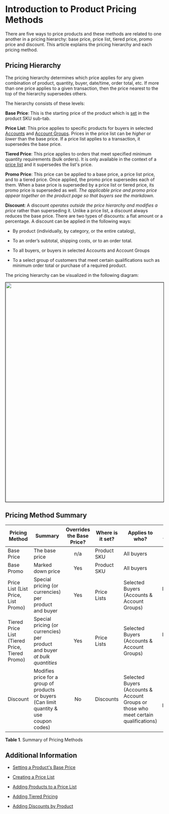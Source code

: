 # Introduction to Product Pricing Methods

There are five ways to price products and these methods are related to one another in a pricing hierarchy: base price, price list, tiered price, promo price and discount. This article explains the pricing hierarchy and each pricing method.

## Pricing Hierarchy

The pricing hierarchy determines which price applies for any given combination of product, quantity, buyer, date/time, order total, etc. If more than one price applies to a given transaction, then the price nearest to the top of the hierarchy supersedes others.

The hierarchy consists of these levels:

**Base Price**: This is the starting price of the product which is [set](../managing-price/base-price/setting-a-products-base-price/README.md) in the product SKU sub-tab.

**Price List**: This price applies to specific products for buyers in selected [Accounts](../customers/account-management/creating-a-new-account/README.md) and [Account Groups](../customers/account-management/creating-a-new-account-group/README.md). Prices in the price list can be _higher_ or _lower_ than the base price. If a price list applies to a transaction, it supersedes the base price.

**Tiered Price**: This price applies to orders that meet specified minimum quantity requirements (bulk orders). It is only available in the context of a [price list](../managing-price/-price-lists/creating-a-price-list/README.md) and it supersedes the list's price.

**Promo Price**: This price can be applied to a base price, a price list price, and to a tiered price. Once applied, the promo price supersedes each of them. When a base price is superseded by a price list or tiered price, its promo price is superseded as well. _The applicable price and promo price appear together on the product page so that buyers see the markdown._

**Discount**: A discount _operates outside the price hierarchy and modifies a price_ rather than superseding it. Unlike a price list, a discount always reduces the base price. There are two types of discounts: a flat amount or a percentage. A discount can be applied in the following ways:


   * By product (individually, by category, or the entire catalog),

   * To an order’s subtotal, shipping costs, or to an order total.
    
   * To all buyers, or buyers in selected Accounts and Account Groups
    
   * To a select group of customers that meet certain qualifications such as minimum order total or purchase of a required product.

The pricing hierarchy can be visualized in the following diagram:

   <img src="./images/01.png" width="700px" style="border: #000000 1px solid;">

## Pricing Method Summary

|Pricing Method | Summary | Overrides the Base Price? | Where is it set? | Applies to who? | Applies to what? |
| ------------ | ----------- | :---------------------: | ---------------- | ------------ | :----------------: |
|Base Price | The base price | n/a | Product SKU | All buyers | Product SKU |
|Base Promo |  Marked down price | Yes | Product SKU | All buyers | Product SKU |
|Price List (List Price, List Promo) | Special pricing (or currencies) per product and buyer | Yes | Price Lists | Selected Buyers (Accounts & Account Groups) | Individual product SKUs |
|Tiered Price List (Tiered Price, Tiered Promo) | Special pricing (or currencies) per product and buyer _at bulk quantities_ | Yes | Price Lists | Selected Buyers (Accounts & Account Groups) | Individual product SKUs |
|Discount | Modifies price for a group of products or buyers (Can limit quantity & use coupon codes) | No | Discounts | Selected Buyers (Accounts & Account Groups or those who meet certain qualifications) | Groups of products (or Individual product SKUs) |

**Table 1**. Summary of Pricing Methods

## Additional Information

* [Setting a Product's Base Price](../managing-price/base-price/setting-a-products-base-price/README.md)

* [Creating a Price List](../managing-price/-price-lists/creating-a-price-list/README.md)

* [Adding Products to a Price List](../managing-price/-price-lists/adding-products-to-a-price-list/README.md)
 
* [Adding Tiered Pricing](../managing-price/-price-lists/adding-tiered-pricing/README.md)

* [Adding Discounts by Product](../marketing/promotions/adding-discounts-by-product/README.md)

